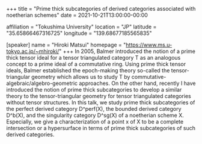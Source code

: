 +++
title = "Prime thick subcategories of derived categories associated with noetherian schemes"
date = 2021-10-21T13:00:00-00:00

affiliation = "Tokushima University"
location = "JP"
latitude = "35.65866467316725"
longitude = "139.68677185565835"

[speaker]
  name = "Hiroki Matsui"
  homepage = "https://www.ms.u-tokyo.ac.jp/~mhiroki/"
+++
In 2005, Balmer introduced the notion of a prime thick tensor
ideal for a tensor triangulated category T as an analogous concept to
a prime ideal of a commutative ring. Using prime thick tensor ideals,
Balmer established the epoch-making theory so-called the
tensor-triangular geometry which allows us to study T by
commutative-algebraic/algebro-geometric approaches.
On the other hand, recently I have introduced the notion of prime
thick subcategories to develop a similar theory to the
tensor-triangular geometry for tensor triangulated categories without
tensor structures. In this talk, we study prime thick subcategories of
the perfect derived category D^perf(X), the bounded derived category
D^b(X), and the singularity category D^sg(X) of a noetherian scheme X.
Especially, we give a characterization of a point x of X to be a
complete intersection or a hypersurface in terms of prime thick
subcategories of such derived categories.